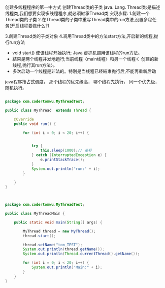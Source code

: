 创建多线程程序的第一中方式 创建Thread类的子类
java. Lang. Thread类:是描述线程类,我们想要实现多线程程序,就必須継承Thread类
突現歩驟:
1.創建一个Thread类的子类
2.在Thread类的子类中重写Thread类中的run方法,没置多程任务(开启线程要做什么?)

3.創建Thread类的子类对象
4.凋用Thread类中的方法start方法,开启新的线程,抛行run方法

- void start() 使该线程开始执行; Java 虚抓机調用该线程的run方法。
- 結果是两个线程并发地运行;当前线程〈main线程〉和另一个线程く 创建的新线程,抛行其run方法〉。
- 多次启动一个线程是非法的。特別是当线程已经結束抛行后,不能再重新后动



java程序抢占式调度， 那个线程的优先级高， 哪个线程先执行， 同一个优先级， 随机执行。





```java

package com.codertomwu.MyThreadTest;

public class MyThread  extends Thread {

    @Override
    public void run() {

        for (int i = 0; i < 20; i++) {


            try {
                this.sleep(1000);// 毫秒
            } catch (InterruptedException e) {
                e.printStackTrace();
            }
            System.out.println("run:" + i);
        }
        
    }
}



package com.codertomwu.MyThreadTest;

public class MyThreadMain {

    public static void main(String[] args) {

        MyThread thread = new MyThread();
        thread.start();

        thread.setName("tom_TEST");
        System.out.println(thread.getName());
        System.out.println(Thread.currentThread().getName());

        for (int i = 0; i < 20; i++) {
            System.out.println("Main:" + i);
        }
    }
}


```





